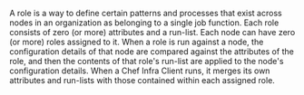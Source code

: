 A role is a way to define certain patterns and processes that exist
across nodes in an organization as belonging to a single job function.
Each role consists of zero (or more) attributes and a run-list. Each
node can have zero (or more) roles assigned to it. When a role is run
against a node, the configuration details of that node are compared
against the attributes of the role, and then the contents of that role's
run-list are applied to the node's configuration details. When a Chef
Infra Client runs, it merges its own attributes and run-lists with those
contained within each assigned role.